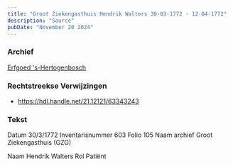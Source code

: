 ```yaml
---
title: "Groot Ziekengasthuis Hendrik Walters 30-03-1772 - 12-04-1772"
description: "Source"
pubDate: "November 20 2024"
---
```


### Archief
[Erfgoed 's-Hertogenbosch](https://www.erfgoedshertogenbosch.nl/)

### Rechtstreekse Verwijzingen
- https://hdl.handle.net/21.12121/63343243

### Tekst
Datum 30/3/1772
Inventarisnummer 603
Folio 105
Naam archief Groot Ziekengasthuis (GZG)
 
Naam Hendrik Walters
Rol Patiënt